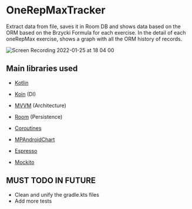 # OneRepMaxTracker
Extract data from file, saves it in Room DB and shows data based on the ORM based on the Brzycki Formula for each exercise.
In the detail of each oneRepMax exercise, shows a graph with all the ORM history of records.

![Screen Recording 2022-01-25 at 18 04 00](https://user-images.githubusercontent.com/45268196/151024598-5d313df8-26a6-45cf-a24c-f638f8178ae5.gif)


## Main libraries used
- [Kotlin](https://kotlinlang.org/docs/reference/)
- [Koin](https://github.com/InsertKoinIO/koin) (DI)
- [MVVM](https://developer.android.com/jetpack/docs/guide) (Architecture)
- [Room](https://developer.android.com/topic/libraries/architecture/room) (Persistence)
- [Coroutines](https://developer.android.com/kotlin/coroutines)
- [MPAndroidChart](https://github.com/PhilJay/MPAndroidChart)

- [Espresso](https://developer.android.com/training/testing/espresso)
- [Mockito](https://site.mockito.org/)

## MUST TODO IN FUTURE
- Clean and unify the gradle.kts files
- Add more tests

